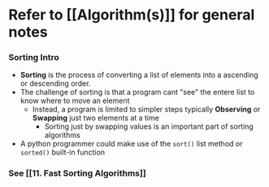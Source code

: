 # Refer to [[Algorithm(s)]] for general notes
### Sorting Intro
- **Sorting** is the process of converting a list of elements into a ascending or descending order.
- The challenge of sorting is that a program cant "see" the entere list to know where to move an element
	- Instead, a program is limited to simpler steps typically **Observing** or **Swapping** just two elements at a time
		- Sorting just by swapping values is an important part of sorting algorithms
- A python programmer could make use of the `sort()` list method or `sorted()` built-in function


### See [[11. Fast Sorting Algorithms]]